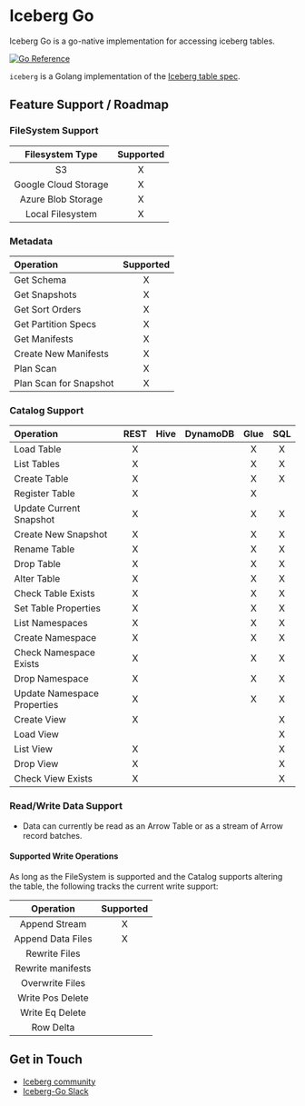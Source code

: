 <!--
  ~ Licensed to the Apache Software Foundation (ASF) under one
  ~ or more contributor license agreements.  See the NOTICE file
  ~ distributed with this work for additional information
  ~ regarding copyright ownership.  The ASF licenses this file
  ~ to you under the Apache License, Version 2.0 (the
  ~ "License"); you may not use this file except in compliance
  ~ with the License.  You may obtain a copy of the License at
  ~
  ~   http://www.apache.org/licenses/LICENSE-2.0
  ~
  ~ Unless required by applicable law or agreed to in writing,
  ~ software distributed under the License is distributed on an
  ~ "AS IS" BASIS, WITHOUT WARRANTIES OR CONDITIONS OF ANY
  ~ KIND, either express or implied.  See the License for the
  ~ specific language governing permissions and limitations
  ~ under the License.
-->

# Iceberg Go

Iceberg Go is a go-native implementation for accessing iceberg tables.

[![Go Reference](https://pkg.go.dev/badge/github.com/apache/iceberg-go.svg)](https://pkg.go.dev/github.com/apache/iceberg-go)

`iceberg` is a Golang implementation of the [Iceberg table spec](https://iceberg.apache.org/spec/).


## Feature Support / Roadmap

### FileSystem Support

| Filesystem Type      | Supported |
| :------------------: | :-------: |
| S3                   |    X      |
| Google Cloud Storage |    X      |
| Azure Blob Storage   |    X      |
| Local Filesystem     |    X      |

### Metadata

| Operation                | Supported |
| :----------------------- | :-------: |
| Get Schema               |     X     |
| Get Snapshots            |     X     |
| Get Sort Orders          |     X     |
| Get Partition Specs      |     X     |
| Get Manifests            |     X     |
| Create New Manifests     |     X     |
| Plan Scan                |     X     |
| Plan Scan for Snapshot   |     X     |

### Catalog Support

| Operation                   | REST | Hive | DynamoDB | Glue | SQL |
|:----------------------------|:----:| :--: | :------: |:----:|:---:|
| Load Table                  |  X   |      |          |  X   |  X  |
| List Tables                 |  X   |      |          |  X   |  X  |
| Create Table                |  X   |      |          |  X   |  X  |
| Register Table              |  X   |      |          |  X   |     |
| Update Current Snapshot     |  X   |      |          |  X   |  X  |
| Create New Snapshot         |  X   |      |          |  X   |  X  |
| Rename Table                |  X   |      |          |  X   |  X  |
| Drop Table                  |  X   |      |          |  X   |  X  |
| Alter Table                 |  X   |      |          |  X   |  X  |
| Check Table Exists          |  X   |      |          |  X   |  X  |
| Set Table Properties        |  X   |      |          |  X   |  X  |
| List Namespaces             |  X   |      |          |  X   |  X  |
| Create Namespace            |  X   |      |          |  X   |  X  |
| Check Namespace Exists      |  X   |      |          |  X   |  X  |
| Drop Namespace              |  X   |      |          |  X   |  X  |
| Update Namespace Properties |  X   |      |          |  X   |  X  |
| Create View                 |  X   |      |          |      |  X  |
| Load View                   |      |      |          |      |  X  |
| List View                   |  X   |      |          |      |  X  |
| Drop View                   |  X   |      |          |      |  X  |
| Check View Exists           |  X   |      |          |      |  X  |

### Read/Write Data Support

* Data can currently be read as an Arrow Table or as a stream of Arrow record batches.

#### Supported Write Operations

As long as the FileSystem is supported and the Catalog supports altering
the table, the following tracks the current write support:

| Operation         |Supported|
|:-----------------:|:-------:|
| Append Stream     |   X     |
| Append Data Files |   X     |
| Rewrite Files     |         |
| Rewrite manifests |         |
| Overwrite Files   |         |
| Write Pos Delete  |         |
| Write Eq Delete   |         |
| Row Delta         |         |


## Get in Touch

- [Iceberg community](https://iceberg.apache.org/community/)
- [Iceberg-Go Slack](https://apache-iceberg.slack.com/archives/C05J3MJ42BD)